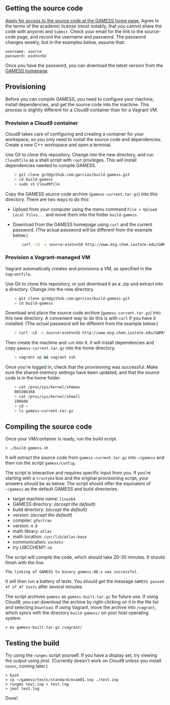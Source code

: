 ## Getting the source code

[Apply for access to the source code at the GAMESS home page.](http://www.msg.ameslab.gov/gamess/License_Agreement.html) Agree to the terms of the academic license (most notably, that you cannot share the code with anyone) and `Submit`. Check your email for the link to the source-code page, and record the username and password. The password changes weekly, but in the examples below, assume that:

    username: source
    password: eioVvn5U

Once you have the password, you can download the latest version from the [GAMESS homepage](http://www.msg.chem.iastate.edu/GAMESS/download/source/gamess-current.tar.gz). 

## Provisioning

Before you can compile GAMESS, you need to configure your machine, install dependencies, and get the source code into the machine. This process is slightly different for a Cloud9 container than for a Vagrant VM.

### Provision a Cloud9 container

Cloud9 takes care of configuring and creating a container for your workspace, so you only need to install the source code and dependencies. Create a new C++ workspace and open a terminal. 

Use Git to clone this repository. Change into the new directory, and run `Cloud9file` as a shell script with `root` privileges. This will install dependencies needed to compile GAMESS.

```bash
    > git clone git@github.com:garcias/build-gamess.git
    > cd build-gamess
    > sudo sh Cloud9file
```

Copy the GAMESS source code archive (`gamess-current.tar.gz`) into this directory. There are two ways to do this:

- Upload from your computer using the menu command `File > Upload Local Files...` and move them into the folder `build-gamess`.
- Download from the GAMESS homepage using `curl` and the current password. (The actual password will be different from the example below.)

    ```bash
        curl -LO -u source:eioVvn5U http://www.msg.chem.iastate.edu/GAMESS/download/source/gamess-current.tar.gz
    ```

### Provision a Vagrant-managed VM

Vagrant automatically creates and provisions a VM, as specified in the `Vagrantfile`. 

Use Git to clone this repository, or just download it as a .zip and extract into a directory. Change into the new directory.

```bash
    > git clone git@github.com:garcias/build-gamess.git
    > cd build-gamess
```

Download and place the source code archive (`gamess-current.tar.gz`) into this new directory. A convenient way to do this is with `curl` if you have it installed. (The actual password will be different from the example below.)

```bash
    > curl -LO -u source:eioVvn5U http://www.msg.chem.iastate.edu/GAMESS/download/source/gamess-current.tar.gz
```

Then create the machine and `ssh` into it. It will install dependencies and copy `gamess-current.tar.gz` into the home directory.

```bash
    > vagrant up && vagrant ssh
```

Once you're logged in, check that the provisioning was successful. Make sure the shared-memory settings have been updated, and that the source code is in the home folder.

```bash
    > cat /proc/sys/kernel/shmmax
    805306368
    > cat /proc/sys/kernel/shmall
    196608
    > cd ~
    > ls gamess-current.tar.gz
```

## Compiling the source code

Once your VM/container is ready, run the build script. 

    > ./build-gamess.sh

It will extract the source code from `gamess-current.tar.gz` into `~/gamess` and then run the script `gamess/config`. 

The script is interactive and requires specific input from you. If you're starting with a `trusty64` box and the original provisioning script, your answers *should* be as below. The script should offer the equivalent of `~/gamess` as the default GAMESS and build directories.

- target machine name: `linux64`
- GAMESS directory: *(accept the default)*
- build directory: *(accept the default)*
- version: *(accept the default)*
- compiler: `gfortran`
- version: `4.8`
- math library: `atlas`
- math location: `/usr/lib/atlas-base`
- communication: `sockets`
- try LIBCCHEM?: `no`

The script will compile the code, which should take 20-30 minutes. It should finish with the line:

    The linking of GAMESS to binary gamess.00.x was successful.

It will then run a battery of tests. You should get the message `GAMESS passed 47 of 47 tests` after several minutes.

The script archives `gamess` as `gamess-built.tar.gz` for future use. If using Cloud9, you can download the archive by right-clicking on it in the file list and selecting `Download`. If using Vagrant, move the archive into `/vagrant`, which syncs with the directory `build-gamess/` on your host operating system. 

    > mv gamess-built.tar.gz /vagrant/


## Testing the build

Try using the `rungms` script yourself. If you have a display set, try viewing the output using jmol. (Currently doesn't work on Cloud9 unless you install `novnc`, coming later.)

    > bash
    > cp ~/gamess/tests/standard/exam01.inp ./test.inp
    > rungms test.inp > test.log
    > jmol test.log

Done!

